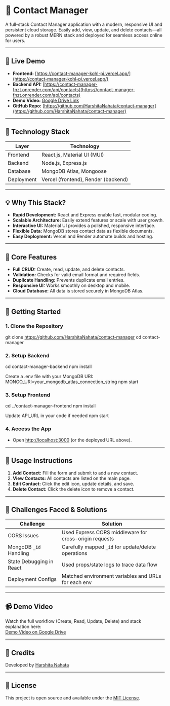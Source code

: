# 📇 Contact Manager

A full-stack Contact Manager application with a modern, responsive UI and persistent cloud storage. Easily add, view, update, and delete contacts—all powered by a robust MERN stack and deployed for seamless access online for users.

---

## 🔗 Live Demo

- **Frontend:** [https://contact-manager-kohl-pi.vercel.app/](https://contact-manager-kohl-pi.vercel.app/)
- **Backend API:** [https://contact-manager-fnzt.onrender.com/api/contacts](https://contact-manager-fnzt.onrender.com/api/contacts)
- **Demo Video:** [Google Drive Link](https://drive.google.com/file/d/1Eo8Qc1f5P0yDHEi0KoYUZxn4y0Lq4mOV/view?usp=sharing)
- **GitHub Repo:** [https://github.com/HarshitaNahata/contact-manager](https://github.com/HarshitaNahata/contact-manager)

---

## 🧩 Technology Stack

| Layer      | Technology                        |
|------------|-----------------------------------|
| Frontend   | React.js, Material UI (MUI)       |
| Backend    | Node.js, Express.js               |
| Database   | MongoDB Atlas, Mongoose           |
| Deployment | Vercel (frontend), Render (backend)|

---

## 💡 Why This Stack?

- **Rapid Development:** React and Express enable fast, modular coding.
- **Scalable Architecture:** Easily extend features or scale with user growth.
- **Interactive UI:** Material UI provides a polished, responsive interface.
- **Flexible Data:** MongoDB stores contact data as flexible documents.
- **Easy Deployment:** Vercel and Render automate builds and hosting.

---

## 🔧 Core Features

- **Full CRUD:** Create, read, update, and delete contacts.
- **Validation:** Checks for valid email format and required fields.
- **Duplicate Handling:** Prevents duplicate email entries.
- **Responsive UI:** Works smoothly on desktop and mobile.
- **Cloud Database:** All data is stored securely in MongoDB Atlas.

---

## 🚀 Getting Started

### 1. **Clone the Repository**
git clone https://github.com/HarshitaNahata/contact-manager
cd contact-manager


### 2. **Setup Backend**
cd contact-manager-backend
npm install

Create a .env file with your MongoDB URI:
MONGO_URI=your_mongodb_atlas_connection_string
npm start


### 3. **Setup Frontend**
cd ../contact-manager-frontend
npm install

Update API_URL in your code if needed
npm start


### 4. **Access the App**
- Open [http://localhost:3000](http://localhost:3000) (or the deployed URL above).

---

## 📝 Usage Instructions

1. **Add Contact:** Fill the form and submit to add a new contact.
2. **View Contacts:** All contacts are listed on the main page.
3. **Edit Contact:** Click the edit icon, update details, and save.
4. **Delete Contact:** Click the delete icon to remove a contact.

---

## 🎯 Challenges Faced & Solutions

| Challenge                | Solution                                               |
|--------------------------|-------------------------------------------------------|
| CORS Issues              | Used Express CORS middleware for cross-origin requests|
| MongoDB `_id` Handling   | Carefully mapped `_id` for update/delete operations   |
| State Debugging in React | Used props/state logs to trace data flow              |
| Deployment Configs       | Matched environment variables and URLs for each env   |

---

## 📹 Demo Video

Watch the full workflow (Create, Read, Update, Delete) and stack explanation here:  
[Demo Video on Google Drive](https://drive.google.com/file/d/1Eo8Qc1f5P0yDHEi0KoYUZxn4y0Lq4mOV/view?usp=sharing)

---

## 🙌 Credits

Developed by [Harshita Nahata](https://github.com/HarshitaNahata)

---

## 📝 License

This project is open source and available under the [MIT License](LICENSE).
